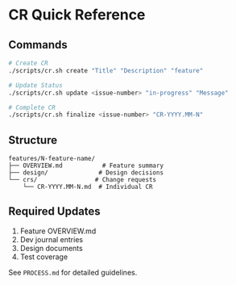 # CR Quick Reference

## Commands
```bash
# Create CR
./scripts/cr.sh create "Title" "Description" "feature"

# Update Status
./scripts/cr.sh update <issue-number> "in-progress" "Message"

# Complete CR
./scripts/cr.sh finalize <issue-number> "CR-YYYY.MM-N"
```

## Structure
```
features/N-feature-name/
├── OVERVIEW.md           # Feature summary
├── design/              # Design decisions
└── crs/                # Change requests
    └── CR-YYYY.MM-N.md  # Individual CR
```

## Required Updates
1. Feature OVERVIEW.md
2. Dev journal entries
3. Design documents
4. Test coverage

See `PROCESS.md` for detailed guidelines.
